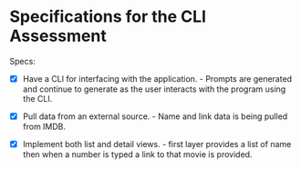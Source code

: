# Specifications for the CLI Assessment

Specs:
- [x] Have a CLI for interfacing with the application. - Prompts are generated and continue to generate as the user interacts with the program using the CLI.

- [x] Pull data from an external source. - Name and link data is being pulled from IMDB.

- [X] Implement both list and detail views. - first layer provides a list of name then when a number is typed a link to that movie is provided.
